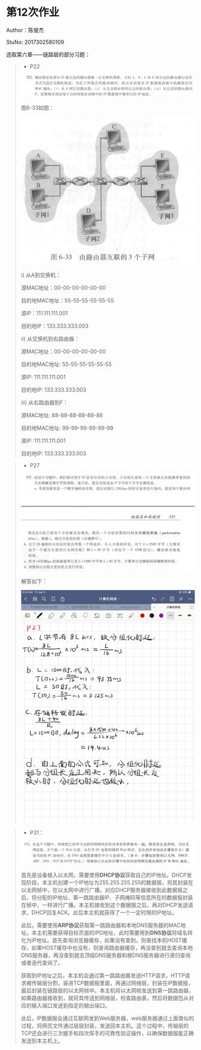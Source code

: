 # 第12次作业

Author：陈俊杰

StuNo:  2017302580109



选取第六章——链路层的部分习题：

> + P22
>
> ![](pics/P22.png) 
>
> 图6-33如图：
>
> ![](pics/pic_6_33.png)
>
> i) 从A到交换机：
>
>    源MAC地址：00-00-00-00-00-00 
>
>    目的地MAC地址：55-55-55-55-55-55 
>
>    源IP：111.111.111.001 
>
>    目的地IP：133.333.333.003 
>
> ii) 从交换机到右路由器：
>
>    源MAC地址：00-00-00-00-00-00
>
>    目的地MAC地址: 55-55-55-55-55-55 
>
>    源IP: 111.111.111.001 
>
>    目的地IP: 133.333.333.003 
>
> iii) 从右路由器到F：
>
>    源MAC地址: 88-88-88-88-88-88 
>
>    目的地MAC地址: 99-99-99-99-99-99 
>
>    源IP: 111.111.111.001 
>
>    目的地IP: 133.333.333.003 
>
> 



>+ P27
>
>  ![](pics/P27.png)
>
>  解答如下：
>
>  ![](pics/ans_P27.png)
>
>



> + P31：
>
> ![](pics/P31.png)
>
> 首先是设备接入以太网，需要使用**DHCP协议**获取自己的IP地址。DHCP发现阶段，本主机创建一个IP地址为255.255.255.255的数据报，将其封装在以太网帧中，在以太网中进行广播。对应DHCP服务器接收到此数据报之后，将分配的IP地址、第一跳路由器IP、子网掩码等信息所在的数据报封装在帧中，一样进行广播。本主机接收到这个数据报之后，再对DHCP发送请求，DHCP回复ACK。此后本主机就获得了一个一定时限的IP地址。
>
> 此后，需要使用**ARP协议**获取第一跳路由器和本地DNS服务器的MAC地址。本主机需要获得目标页面的IPD地址，此时需要用到**DNS协议**将域名转化为IP地址。首先查询浏览器缓存，如果没有查到，则查找本机HOST缓存，如果HOST缓存中也没有，则查询路由器缓存，再没查到就去查询本地DNS服务器，再没查到就去顶级DNS服务器和根DNS服务器进行递归查询或者迭代查询了。
>
> 获取到IP地址之后，本主机会通过第一跳路由器发送HTTP请求，HTTP请求被传输层分割，装进TCP数据报里面，再通过网络层，封装在IP数据报，最后封装在链路层的以太网帧中。本主机将以太网帧发送到第一跳路由器，如果路由器接收到，就将其传送到网络层，检查路由表，然后将数据包从对应的输入端口发送到指定的输出端口。
>
> 此后，IP数据报会通过互联网发到Web服务器，web服务器通过上面类似的过程，将网页文件通过层层封装，发送回本主机。这个过程中，传输层的TCP还会进行三次握手和四次挥手的可靠性验证操作，以确保数据报能正确发送到本主机上。

